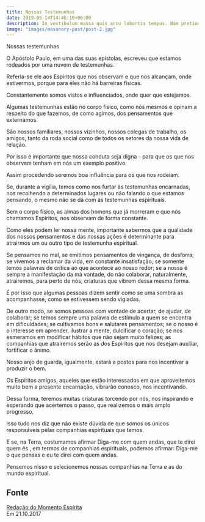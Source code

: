 ```yaml
---
title: Nossas Testemunhas
date: 2019-05-14T14:46:10+06:00
description: In vestibulum massa quis arcu lobortis tempus. Nam pretium arcu in odio vulputate luctus.
image: "images/masonary-post/post-2.jpg"
---
```


Nossas testemunhas

O Apóstolo Paulo, em uma das suas epístolas, escreveu que estamos rodeados por
uma nuvem de testemunhas.

Referia-se ele aos Espíritos que nos observam e que nos alcançam, onde
estivermos, porque para eles não há barreiras físicas.

Constantemente somos vistos e influenciados, onde quer que estejamos.

Algumas testemunhas estão no corpo físico, como nós mesmos e opinam a respeito
do que fazemos, de como agimos, dos pensamentos que externamos.

São nossos familiares, nossos vizinhos, nossos colegas de trabalho, os amigos,
tanto da roda social como de todos os setores da nossa vida de relação.

Por isso é importante que nossa conduta seja digna - para que os que nos
observam tenham em nós um exemplo positivo.

Assim procedendo seremos boa influência para os que nos rodeiam.

Se, durante a vigília, temos como nos furtar às testemunhas encarnadas, nos
recolhendo a determinados lugares ou não falando o que estamos pensando, o
mesmo não se dá com as testemunhas espirituais.

Sem o corpo físico, as almas dos homens que já morreram e que nós chamamos
Espíritos, nos observam de forma constante.

Como eles podem ler nossa mente, importante sabermos que a qualidade dos nossos
pensamentos e das nossas ações é determinante para atrairmos um ou outro tipo
de testemunha espiritual.

Se pensamos no mal, se emitimos pensamentos de vingança, de desforra; se
vivemos a reclamar da vida, em constante insatisfação; se somente temos
palavras de crítica ao que acontece ao nosso redor; se a nossa é sempre a
manifestação da má vontade, do não colaborar, naturalmente, atrairemos, para
perto de nós, criaturas que vibrem dessa mesma forma.

É por isso que algumas pessoas dizem sentir como se uma sombra as acompanhasse,
como se estivessem sendo vigiadas.

De outro modo, se somos pessoas com vontade de acertar, de ajudar, de
colaborar; se temos sempre uma palavra de estímulo a quem se encontra em
dificuldades; se cultivamos bons e salutares pensamentos; se o nosso é o
interesse em aprender, ilustrar a mente, dulcificar o coração; se nos esmeramos
em modificar hábitos que não sejam muito felizes; as companhias que atrairemos
serão as dos Espíritos que nos desejam auxiliar, fortificar o ânimo.

Nosso anjo de guarda, igualmente, estará a postos para nos incentivar a
produzir o bem.

Os Espíritos amigos, aqueles que estão interessados em que aproveitemos muito
bem a presente encarnação, vibrarão conosco, nos incentivando.

Dessa forma, teremos muitas criaturas torcendo por nós, nos inspirando e
esperando que acertemos o passo, que realizemos o mais amplo progresso.

Isso tudo nos diz que não existe dúvida de que somos os únicos responsáveis
pelas companhias espirituais que temos.

E se, na Terra, costumamos afirmar Diga-me com quem andas, que te direi quem és
, em termos de companhias espirituais, podemos afirmar: Diga-me o que pensas e
eu te direi com quem andas.

Pensemos nisso e selecionemos nossas companhias na Terra e as do mundo
espiritual.


## Fonte
[Redação do Momento Espírita](http://www.momento.com.br/pt/ler_texto.php?id=5241)  
Em 21.10.2017
